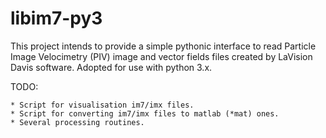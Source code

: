 libim7-py3
==========

This project intends to provide a simple pythonic interface to read Particle Image Velocimetry (PIV) image and vector fields files created by LaVision Davis software.
Adopted for use with python 3.x.

TODO:
~~~~~
* Script for visualisation im7/imx files.
* Script for converting im7/imx files to matlab (*mat) ones.
* Several processing routines.


